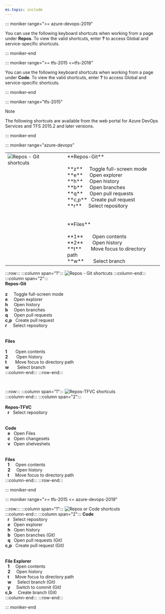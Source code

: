 ```yaml
---
ms.topic: include
---
```



<a id="code-shortcuts"></a>

::: moniker range=">= azure-devops-2019"  

You can use the following keyboard shortcuts when working from a page under **Repos**. To view the valid shortcuts, enter **?** to access  Global and service-specific shortcuts.  

::: moniker-end

::: moniker range=">= tfs-2015 <=tfs-2018"  

You can use the following keyboard shortcuts when working from a page under **Code**. To view the valid shortcuts, enter **?** to access Global and service-specific shortcuts.  

::: moniker-end

::: moniker range="tfs-2015"  

> [!NOTE]  
> The following shortcuts are available from the web portal for Azure DevOps Services and TFS 2015.2 and later versions. 

::: moniker-end

::: moniker range="azure-devops"

<table>
<tbody valign="top">
<tr>
<td><img src="/azure/devops/media/keyboard-shortcuts/code-shortcuts-cloud" alt="Repos - Git shortcuts"/></td>
<td>
**Repos-Git**<br/><br/> 
**z**&#160;&#160;&nbsp;&nbsp;&nbsp;Toggle full-screen mode <br/>
**e**&#160;&#160;&nbsp;&nbsp;&nbsp;Open explorer <br/>
**h**&#160;&#160;&nbsp;&nbsp;&nbsp;Open history <br/>
**b**&#160;&#160;&nbsp;&nbsp;&nbsp;Open branches <br/>
**q**&#160;&#160;&nbsp;&nbsp;&nbsp;Open pull requests <br/>
**c,p**&nbsp;&nbsp;&nbsp;Create pull request <br/>
**r**&#160;&#160;&nbsp;&nbsp;&nbsp;Select repository <br/>
<br/><br/>
**Files** <br/><br/>
**1**&#160;&#160;&nbsp;&nbsp;&nbsp;&nbsp;&nbsp;Open contents<br/>
**2**&#160;&#160;&nbsp;&nbsp;&nbsp;&nbsp;&nbsp;Open history<br/>
**t**&#160;&#160;&nbsp;&nbsp;&nbsp;&nbsp;&nbsp;Move focus to directory path<br/>
**w**&#160;&#160;&nbsp;&nbsp;&nbsp;&nbsp;&nbsp;Select branch<br/>
</td>
</tr>
</tbody>
</table>


:::row:::
   :::column span="1":::
      ![Repos - Git shortcuts](/azure/devops/media/keyboard-shortcuts/code-shortcuts-cloud.png)
   :::column-end:::
   :::column span="2":::
      <br/>
      **Repos-Git**<br/><br/> 
      **z**&#160;&#160;&nbsp;&nbsp;&nbsp;Toggle full-screen mode <br/>
      **e**&#160;&#160;&nbsp;&nbsp;&nbsp;Open explorer <br/>
      **h**&#160;&#160;&nbsp;&nbsp;&nbsp;Open history <br/>
      **b**&#160;&#160;&nbsp;&nbsp;&nbsp;Open branches <br/>
      **q**&#160;&#160;&nbsp;&nbsp;&nbsp;Open pull requests <br/>
      **c,p**&nbsp;&nbsp;&nbsp;Create pull request <br/>
      **r**&#160;&#160;&nbsp;&nbsp;&nbsp;Select repository <br/>
      <br/><br/>
      **Files** <br/><br/>
      **1**&#160;&#160;&nbsp;&nbsp;&nbsp;&nbsp;&nbsp;Open contents<br/>
      **2**&#160;&#160;&nbsp;&nbsp;&nbsp;&nbsp;&nbsp;Open history<br/>
      **t**&#160;&#160;&nbsp;&nbsp;&nbsp;&nbsp;&nbsp;Move focus to directory path<br/>
      **w**&#160;&#160;&nbsp;&nbsp;&nbsp;&nbsp;&nbsp;Select branch<br/>
   :::column-end:::
:::row-end:::


<br/>


:::row:::
   :::column span="1":::
      ![Repos-TFVC shortcuts](/azure/devops/media/keyboard-shortcuts/code-tfvc-shortcuts-cloud.png)  
   :::column-end:::
   :::column span="2":::
      <br/><br/> 
      **Repos-TFVC**<br/> 
      &nbsp;&nbsp;**r**&nbsp;&nbsp;&nbsp;Select repository <br/>
      <br/><br/> 
      **Code**<br/> 
      &nbsp;&nbsp;**e**&nbsp;&nbsp;&nbsp;Open Files <br/>
      &nbsp;&nbsp;**c**&nbsp;&nbsp;&nbsp;Open changesets <br/>
      &nbsp;&nbsp;**v**&nbsp;&nbsp;&nbsp;Open shelveshets<br/>
      <br/><br/>
      **Files** <br/>
      &nbsp;&nbsp;**1**&nbsp;&nbsp;&nbsp;&nbsp;&nbsp;Open contents<br/>
      &nbsp;&nbsp;**2**&nbsp;&nbsp;&nbsp;&nbsp;&nbsp;Open history<br/>
      &nbsp;&nbsp;**t**&nbsp;&nbsp;&nbsp;&nbsp;&nbsp;Move focus to directory path<br/>
   :::column-end:::
:::row-end:::


::: moniker-end



::: moniker range=">= tfs-2015 <= azure-devops-2019"

:::row:::
   :::column span="1":::
      ![Repos or Code shortcuts](/azure/devops/media/keyboard-shortcuts/code-shortcuts.png)  
   :::column-end:::
   :::column span="2":::
      **Code**<br/> 
      &nbsp;&nbsp;**r**&nbsp;&nbsp;&nbsp;Select repository <br/>
      &nbsp;&nbsp;**e**&nbsp;&nbsp;&nbsp;Open explorer <br/>
      &nbsp;&nbsp;**h**&nbsp;&nbsp;&nbsp;Open history <br/>
      &nbsp;&nbsp;**b**&nbsp;&nbsp;&nbsp;Open branches (Git)<br/>
      &nbsp;&nbsp;**q**&nbsp;&nbsp;&nbsp;Open pull requests (Git)<br/>
      **c,p**&nbsp;&nbsp;&nbsp;Create pull request (Git)<br/>
      <br/><br/>
      **File Explorer** <br/>
      &nbsp;&nbsp;**1**&nbsp;&nbsp;&nbsp;&nbsp;&nbsp;Open contents<br/>
      &nbsp;&nbsp;**2**&nbsp;&nbsp;&nbsp;&nbsp;&nbsp;Open history<br/>
      &nbsp;&nbsp;**t**&nbsp;&nbsp;&nbsp;&nbsp;&nbsp;Move focus to directory path<br/>
      &nbsp;&nbsp;**w**&nbsp;&nbsp;&nbsp;&nbsp;&nbsp;Select branch (Git)<br/>
      &nbsp;&nbsp;**y**&nbsp;&nbsp;&nbsp;&nbsp;&nbsp;Switch to commit (Git)<br/>
      **c,b**&nbsp;&nbsp;&nbsp;&nbsp;&nbsp;Create branch (Git)<br/>
   :::column-end:::
:::row-end:::
 
::: moniker-end


